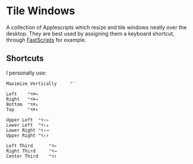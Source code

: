
# Tile Windows

A collection of Applescripts which resize and tile windows neatly over the desktop. They are best used by assigning them a keyboard shortcut, through [FastScripts](http://www.red-sweater.com/fastscripts/ "FastScripts") for example.

## Shortcuts

I personally use:

	Maximize Vertically		⌃`

	Left	⌃⌥⌘←
	Right	⌃⌥⌘→
	Bottom	⌃⌥⌘↓
	Top		⌃⌥⌘↑

	Upper Left	⌃⌥⇧←
	Lower Left	⌃⌥⇧↓
	Lower Right	⌃⌥⇧→
	Upper Right	⌃⌥⇧↑

	Left Third		⌃⌥←
	Right Third		⌃⌥→
	Center Third	⌃⌥↑
